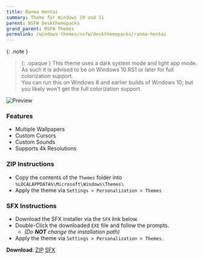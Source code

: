 ```yaml
---
title: Ranma Hentai
summary: Theme for Windows 10 and 11
parent: NSFW Deskthemepacks
grand_parent: NSFW Themes
permalink: /windows-themes/nsfw/deskthemepacks/ranma-hentai
---
```


{: .note }
> {: .opaque }
> This theme uses a dark system mode and light app mode. As such it is advised to be on Windows 10 RS1 or later for full colorization support.  
> You can run this on Windows 8 and earlier builds of Windows 10; but you likely won't get the full colorization support.

![Preview][Preview]

### Features

- Multiple Wallpapers
- Custom Cursors
- Custom Sounds
- Supports 4k Resolutions

### ZIP Instructions

- Copy the contents of the `Themes` folder into `%LOCALAPPDATA%\Microsoft\Windows\Themes\`
- Apply the theme via `Settings > Personalization > Themes`

### SFX Instructions

- Download the SFX installer via the `SFX` link below.
- Double-Click the downloaded `EXE` file and follow the prompts.
  - *(Do **NOT** change the installation path)*
- Apply the theme via `Settings > Personalization > Themes`.

**Download**: [ZIP][ZIP] [SFX][SFX]

<!-- ///////////////////////////////////////////////////////////////////////////////////////////////////////////////////////////////////////////////////// -->

[Preview]: https://gitlab.com/the-back-room/deskthemepacks/nsfw/ranma-hentai/-/raw/main/Extras/Preview.bmp

<!-- ////////////////////////////////////////////////////////////////////////////////////////////////////////////////////// -->

[ZIP]: https://gitlab.com/the-back-room/deskthemepacks/nsfw/ranma-hentai/-/archive/main/ranma-hentai-main.zip
[SFX]: https://gitlab.com/-/project/71476467/uploads/e4fbc3d002f200a50fc7ba49dc90a21a/Ranma_Hentai.exe

<!-- ///////////////////////////////////////////////////////////////////////////////////////////////////////////////////////////////////////////////////// -->
